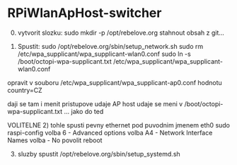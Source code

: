 # RPiWlanApHost-switcher

0) vytvorit slozku:
  sudo mkdir -p /opt/rebelove.org
  stahnout obsah z git...

1) Spustit:
  sudo /opt/rebelove.org/sbin/setup_network.sh
  sudo rm /etc/wpa_supplicant/wpa_supplicant-wlan0.conf
  sudo ln -s /boot/octopi-wpa-supplicant.txt /etc/wpa_supplicant/wpa_supplicant-wlan0.conf
  
 
 opravit v souboru /etc/wpa_supplicant/wpa_supplicant-ap0.conf hodnotu country=CZ
 
 daji se tam i menit pristupove udaje AP
 host udaje se meni v /boot/octopi-wpa-supplicant.txt ... jako do ted

VOLITELNE 2) tohle spusti pevny ethernet pod puvodnim jmenem eth0
 sudo raspi-config
  volba  6 - Advanced options
  volba A4 - Network Interface Names
  volba    - No
  povolit reboot

3) sluzby
   spustit /opt/rebelove.org/sbin/setup_systemd.sh
